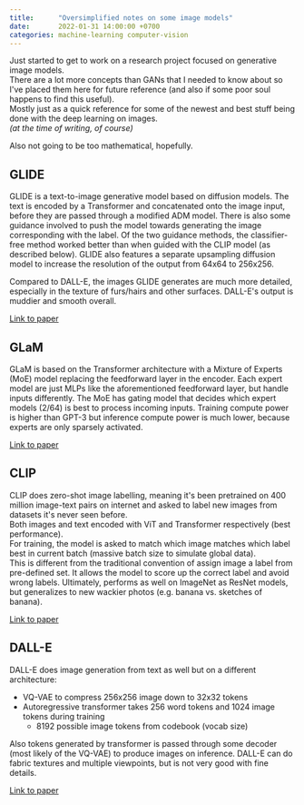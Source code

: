 ```yaml
---
title:      "Oversimplified notes on some image models"
date:       2022-01-31 14:00:00 +0700
categories: machine-learning computer-vision
---
```


Just started to get to work on a research project focused on generative image models.  
There are a lot more concepts than GANs that I needed to know about so I've placed them here for future reference (and also if some poor soul happens to find this useful).  
Mostly just as a quick reference for some of the newest and best stuff being done with the deep learning on images.  
_(at the time of writing, of course)_

Also not going to be too mathematical, hopefully.

## GLIDE

GLIDE is a text-to-image generative model based on diffusion models.
The text is encoded by a Transformer and concatenated onto the image input, before they are passed through a modified ADM model.
There is also some guidance involved to push the model towards generating the image corresponding with the label.
Of the two guidance methods, the classifier-free method worked better than when guided with the CLIP model (as described below).
GLIDE also features a separate upsampling diffusion model to increase the resolution of the output from 64x64 to 256x256.

Compared to DALL-E, the images GLIDE generates are much more detailed, especially in the texture of furs/hairs and other surfaces.
DALL-E's output is muddier and smooth overall.

[Link to paper](https://arxiv.org/pdf/2112.10741.pdf)

## GLaM

GLaM is based on the Transformer architecture with a Mixture of Experts (MoE) model replacing the feedforward layer in the encoder.
Each expert model are just MLPs like the aforementioned feedforward layer, but handle inputs differently.
The MoE has gating model that decides which expert models (2/64) is best to process incoming inputs.
Training compute power is higher than GPT-3 but inference compute power is much lower, because experts are only sparsely activated.

[Link to paper](https://arxiv.org/pdf/2112.06905.pdf)

## CLIP

CLIP does zero-shot image labelling, meaning it's been pretrained on 400 million image-text pairs on internet and asked to label new images from datasets it's never seen before.  
Both images and text encoded with ViT and Transformer respectively (best performance).  
For training, the model is asked to match which image matches which label best in current batch (massive batch size to simulate global data).  
This is different from the traditional convention of assign image a label from pre-defined set.
It allows the model to score up the correct label and avoid wrong labels.
Ultimately, performs as well on ImageNet as ResNet models, but generalizes to new wackier photos  (e.g. banana vs. sketches of banana).

[Link to paper](https://arxiv.org/pdf/2103.00020.pdf)

## DALL-E

DALL-E does image generation from text as well but on a different architecture:

* VQ-VAE to compress 256x256 image down to 32x32 tokens
* Autoregressive transformer takes 256 word tokens and 1024 image tokens during training
  * 8192 possible image tokens from codebook (vocab size)

Also tokens generated by transformer is passed through some decoder (most likely of the VQ-VAE) to produce images on inference.
DALL-E can do fabric textures and multiple viewpoints, but is not very good with fine details.

[Link to paper](https://arxiv.org/pdf/2102.12092.pdf)
